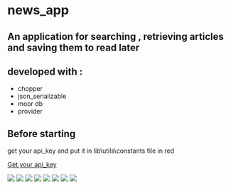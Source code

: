 # news_app

## An application for searching , retrieving articles and saving them to read later

## developed with :
* chopper
* json_serializable
* moor db
* provider

## Before starting 
get your api_key and put it in lib\utils\constants file in red

[Get your api_key](https://newsapi.org/)

<img src="https://user-images.githubusercontent.com/38481452/120585516-28fcd800-c432-11eb-86e4-4d7cbd91035a.jpg" />
<img src="https://user-images.githubusercontent.com/38481452/120585528-2dc18c00-c432-11eb-8c49-4602a6516171.jpg" />
<img src="https://user-images.githubusercontent.com/38481452/120585555-374af400-c432-11eb-84f1-45ee77a69906.jpg" />
<img src="https://user-images.githubusercontent.com/38481452/120585559-3ade7b00-c432-11eb-9bea-c96774280375.jpg" />
<img src="https://user-images.githubusercontent.com/38481452/120585571-416cf280-c432-11eb-8a8a-e20dcfde94d9.jpg" />
<img src="https://user-images.githubusercontent.com/38481452/120585582-47fb6a00-c432-11eb-84bc-18b804d44d0f.jpg" />
<img src="https://user-images.githubusercontent.com/38481452/120585593-4e89e180-c432-11eb-8fee-c6c9275a6af1.jpg" />
<img src="https://user-images.githubusercontent.com/38481452/120585600-5184d200-c432-11eb-9f68-b51925735056.jpg" />






